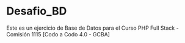 # Desafio_BD
Este es un ejercicio de Base de Datos para el Curso PHP Full Stack - Comisión 1115 [Codo a Codo 4.0 - GCBA]
